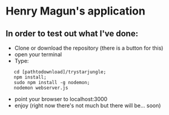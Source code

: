 # Henry Magun's application

## In order to test out what I've done:
 * Clone or download the repository (there is a button for this)
 * open your terminal
 * Type:
 ```
 	cd [pathtodownload]/trystarjungle;
 	npm install;
 	sudo npm install -g nodemon;
 	nodemon webserver.js
 ```
 * point your browser to localhost:3000
 * enjoy (right now there's not much but there will be... soon)